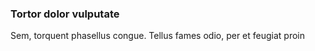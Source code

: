 ### Tortor dolor vulputate

Sem, torquent phasellus congue. Tellus fames odio, per et feugiat proin


